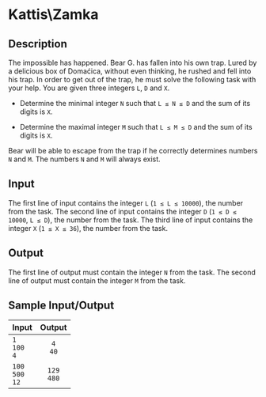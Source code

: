 # Kattis\Zamka

## Description

The impossible has happened. Bear G. has fallen into his own trap. Lured by a delicious box of Domaćica, without even thinking, he rushed and fell into his trap. In order to get out of the trap, he must solve the following task with your help. You are given three integers `L`, `D` and `X`.

- Determine the minimal integer `N` such that `L ≤ N ≤ D` and the sum of its digits is `X`.

- Determine the maximal integer `M` such that `L ≤ M ≤ D` and the sum of its digits is `X`.

Bear will be able to escape from the trap if he correctly determines numbers `N` and `M`. The numbers `N` and `M` will always exist.

## Input

The first line of input contains the integer `L` (`1 ≤ L ≤ 10000`), the number from the task. The second line of input contains the integer `D` (`1 ≤ D ≤ 10000`, `L ≤ D`), the number from the task. The third line of input contains the integer `X` (`1 ≤ X ≤ 36`), the number from the task.

## Output

The first line of output must contain the integer `N` from the task. The second line of output must contain the integer `M` from the task.

## Sample Input/Output

| Input                    | Output          |
| ------------------------ |:---------------:|
| `1`<br>`100`<br>`4`      | `4`<br>`40`     |
| `100`<br>`500`<br>`12`   | `129`<br>`480`  |